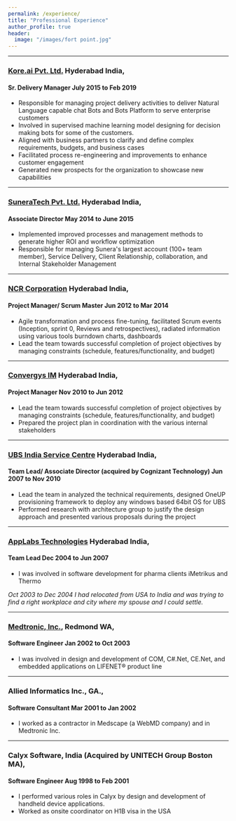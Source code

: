 ```yaml
---
permalink: /experience/
title: "Professional Experience"
author_profile: true
header:
  image: "/images/fort point.jpg"
---
```

----
### [Kore.ai Pvt. Ltd.](https://www.kore.ai) Hyderabad India, 

#### Sr. Delivery Manager July 2015 to Feb 2019
* Responsible for managing project delivery activities to deliver Natural Language capable chat Bots and Bots Platform to serve enterprise customers
* Involved in supervised machine learning model designing for decision making bots for some of the customers. 
* Aligned with business partners to clarify and define complex requirements, budgets, and business cases 
* Facilitated process re-engineering and improvements to enhance customer engagement
* Generated new prospects for the organization to showcase new capabilities 

----
### [SuneraTech Pvt. Ltd.](https://www.suneratech.com)  Hyderabad India, 
#### Associate Director            May 2014 to June 2015
* Implemented improved processes and management methods to generate higher ROI and workflow optimization
* Responsible for managing Sunera's largest account (100+ team member), Service Delivery, Client Relationship, collaboration, and Internal Stakeholder Management

----
### [NCR Corporation](https://www.ncr.com)  Hyderabad India, 
#### Project Manager/ Scrum Master           Jun 2012 to Mar 2014
* Agile transformation and process fine-tuning, facilitated Scrum events (Inception, sprint 0, Reviews and retrospectives), radiated information using various tools burndown charts, dashboards
* Lead the team towards successful completion of project objectives by managing constraints (schedule, features/functionality, and budget)

----
### [Convergys IM](https://www.netcracker.com) Hyderabad India, 
#### Project Manager Nov 2010 to Jun 2012
* Lead the team towards successful completion of project objectives by managing constraints (schedule, features/functionality, and budget)
* Prepared the project plan in coordination with the various internal stakeholders

----
### [UBS India Service Centre](https://www.ubs.com)  Hyderabad India, 
#### Team Lead/ Associate Director (acquired by Cognizant Technology)                                                                                                             Jun 2007 to Nov 2010
* Lead the team in analyzed the technical requirements, designed OneUP provisioning framework to deploy any windows based 64bit OS for UBS 
* Performed research with architecture group to justify the design approach and presented various proposals during the project

----
### [AppLabs Technologies](https://www.dxc.technology) Hyderabad India, 
#### Team Lead            Dec 2004 to Jun 2007
* I was involved in software development for pharma clients iMetrikus and Thermo 

*Oct 2003 to Dec 2004 I had relocated from USA to India and was trying to find a right workplace and city where my spouse and I could settle.* 

----
### [Medtronic, Inc.](https://www.medtronic.com), Redmond WA, 
#### Software Engineer                  Jan 2002 to Oct 2003

* I was involved in design and development of COM, C#.Net, CE.Net, and embedded applications on LIFENET® product line

----
### Allied Informatics Inc., GA., 
#### Software Consultant                                             Mar 2001 to Jan 2002
* I worked as a contractor in Medscape (a WebMD company) and in Medtronic Inc. 

----
### Calyx Software, India (Acquired by UNITECH Group Boston MA), 
#### Software Engineer Aug 1998 to Feb 2001
* I performed various roles in Calyx by design and development of handheld device applications.
* Worked as onsite coordinator on H1B visa in the USA
